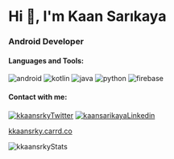 <h1 align="left">Hi 👋, I'm Kaan Sarıkaya</h1>
<h3 align="left">Android Developer</h3>

<h4 align="left">Languages and Tools:</h3><p align="left">
<img src="https://www.vectorlogo.zone/logos/android/android-ar21.svg" alt="android"/>
<img src="https://www.vectorlogo.zone/logos/kotlinlang/kotlinlang-ar21.svg" alt="kotlin"/>
<img src="https://www.vectorlogo.zone/logos/java/java-ar21.svg" alt="java"/>
  <img src="https://www.vectorlogo.zone/logos/python/python-ar21.svg" alt="python"/>
<img src="https://www.vectorlogo.zone/logos/firebase/firebase-ar21.svg" alt="firebase" />

<h4 align="left">Contact with me:</h3><p align="left">
<a href="https://twitter.com/kkaansrky" target="_blank"><img align="center" src="https://www.vectorlogo.zone/logos/twitter/twitter-ar21.svg" alt="kkaansrkyTwitter"/></a>
<a href="https://linkedin.com/in/kaansarikaya" target="_blank"><img align="center" src="https://www.vectorlogo.zone/logos/linkedin/linkedin-ar21.svg" alt="kaansarikayaLinkedin"/</a>
</p>
 <p align="left"> <a href="https://kkaansrky.carrd.co/" target="_blank">kkaansrky.carrd.co</a></p>


<p align="left"><img align="center" src="https://github-readme-stats.vercel.app/api?username=kkaansrky&show_icons=true&theme=tokyonight" alt="kkaansrkyStats" /></p>
